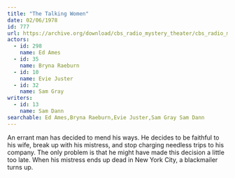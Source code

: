 ```yaml
---
title: "The Talking Women"
date: 02/06/1978
id: 777
url: https://archive.org/download/cbs_radio_mystery_theater/cbs_radio_mystery_theater-0751-0800.zip/cbs_radio_mystery_theater-0751-0800%2Fcbsrmt_0777_the_talking_women.mp3
actors:  
  - id: 298
    name: Ed Ames  
  - id: 35
    name: Bryna Raeburn  
  - id: 10
    name: Evie Juster  
  - id: 32
    name: Sam Gray
writers:  
  - id: 13
    name: Sam Dann
searchable: Ed Ames,Bryna Raeburn,Evie Juster,Sam Gray Sam Dann
---
```

An errant man has decided to mend his ways. He decides to be faithful to his wife, break up with his mistress, and stop charging needless trips to his company. The only problem is that he might have made this decision a little too late. When his mistress ends up dead in New York City, a blackmailer turns up.